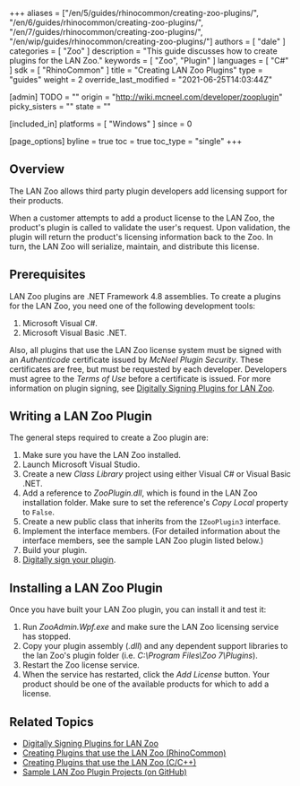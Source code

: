 +++
aliases = ["/en/5/guides/rhinocommon/creating-zoo-plugins/", "/en/6/guides/rhinocommon/creating-zoo-plugins/", "/en/7/guides/rhinocommon/creating-zoo-plugins/", "/en/wip/guides/rhinocommon/creating-zoo-plugins/"]
authors = [ "dale" ]
categories = [ "Zoo" ]
description = "This guide discusses how to create plugins for the LAN Zoo."
keywords = [ "Zoo", "Plugin" ]
languages = [ "C#" ]
sdk = [ "RhinoCommon" ]
title = "Creating LAN Zoo Plugins"
type = "guides"
weight = 2
override_last_modified = "2021-06-25T14:03:44Z"

[admin]
TODO = ""
origin = "http://wiki.mcneel.com/developer/zooplugin"
picky_sisters = ""
state = ""

[included_in]
platforms = [ "Windows" ]
since = 0

[page_options]
byline = true
toc = true
toc_type = "single"
+++


## Overview

The LAN Zoo allows third party plugin developers add licensing support for their products.

When a customer attempts to add a product license to the LAN Zoo, the product's plugin is called to validate the user's request. Upon validation, the plugin will return the product's licensing information back to the Zoo. In turn, the LAN Zoo will serialize, maintain, and distribute this license.

## Prerequisites

LAN Zoo plugins are .NET Framework 4.8 assemblies. To create a plugins for the LAN Zoo, you need one of the following development tools:

1. Microsoft Visual C#.
2. Microsoft Visual Basic .NET.

Also, all plugins that use the LAN Zoo license system must be signed with an *Authenticode* certificate issued by *McNeel Plugin Security*.  These certificates are free, but must be requested by each developer. Developers must agree to the *Terms of Use* before a certificate is issued. For more information on plugin signing, see [Digitally Signing Plugins for LAN Zoo](/guides/rhinocommon/digitally-signing-plugins-for-zoo).

## Writing a LAN Zoo Plugin

The general steps required to create a Zoo plugin are:

1. Make sure you have the LAN Zoo installed.
2. Launch Microsoft Visual Studio.
3. Create a new *Class Library* project using either Visual C# or Visual Basic .NET.
4. Add a reference to *ZooPlugin.dll*, which is found in the LAN Zoo installation folder. Make sure to set the reference's *Copy Local* property to `False`.
5. Create a new public class that inherits from the `IZooPlugin3` interface.
6. Implement the interface members.  (For detailed information about the interface members, see the sample LAN Zoo plugin listed below.)
7. Build your plugin.
8. [Digitally sign your plugin](/guides/rhinocommon/digitally-signing-plugins-for-zoo).

## Installing a LAN Zoo Plugin

Once you have built your LAN Zoo plugin, you can install it and test it:

1. Run *ZooAdmin.Wpf.exe* and make sure the LAN Zoo licensing service has stopped.
2. Copy your plugin assembly (*.dll*) and any dependent support libraries to the lan Zoo's plugin folder (i.e. *C:\Program Files\Zoo 7\Plugins*).
3. Restart the Zoo license service.
4. When the service has restarted, click the *Add License* button. Your product should be one of the available products for which to add a license.

## Related Topics

- [Digitally Signing Plugins for LAN Zoo](/guides/rhinocommon/digitally-signing-plugins-for-zoo)
- [Creating Plugins that use the LAN Zoo (RhinoCommon)](/guides/rhinocommon/rhinocommon-zoo-plugins)
- [Creating Plugins that use the LAN Zoo (C/C++)](/guides/cpp/creating-zoo-plugins)
- [Sample LAN Zoo Plugin Projects (on GitHub)](https://github.com/mcneel/rhino-developer-samples/tree/6/zoo)

